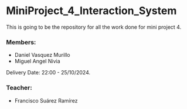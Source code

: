 # MiniProject_4_Interaction_System
This is going to be the repository for all the work done for mini project 4.

### Members:
* Daniel Vasquez Murillo
* Miguel Angel Nivia

Delivery Date: 22:00 - 25/10/2024.

### Teacher:
* Francisco Suárez Ramírez
